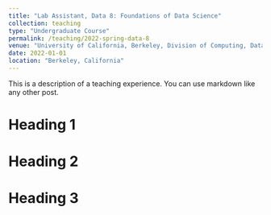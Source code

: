 ```yaml
---
title: "Lab Assistant, Data 8: Foundations of Data Science"
collection: teaching
type: "Undergraduate Course"
permalink: /teaching/2022-spring-data-8
venue: "University of California, Berkeley, Division of Computing, Data Science, and Society (CDSS)"
date: 2022-01-01
location: "Berkeley, California"
---
```


This is a description of a teaching experience. You can use markdown like any other post.

Heading 1
======

Heading 2
======

Heading 3
======
